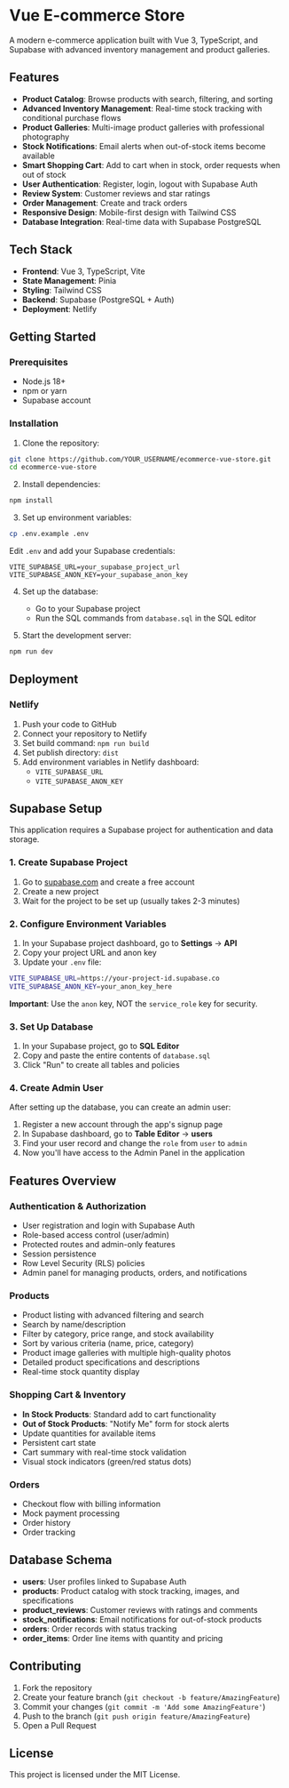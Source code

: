 # Vue E-commerce Store

A modern e-commerce application built with Vue 3, TypeScript, and Supabase with advanced inventory management and product galleries.

## Features

- **Product Catalog**: Browse products with search, filtering, and sorting
- **Advanced Inventory Management**: Real-time stock tracking with conditional purchase flows
- **Product Galleries**: Multi-image product galleries with professional photography
- **Stock Notifications**: Email alerts when out-of-stock items become available
- **Smart Shopping Cart**: Add to cart when in stock, order requests when out of stock
- **User Authentication**: Register, login, logout with Supabase Auth
- **Review System**: Customer reviews and star ratings
- **Order Management**: Create and track orders
- **Responsive Design**: Mobile-first design with Tailwind CSS
- **Database Integration**: Real-time data with Supabase PostgreSQL

## Tech Stack

- **Frontend**: Vue 3, TypeScript, Vite
- **State Management**: Pinia
- **Styling**: Tailwind CSS
- **Backend**: Supabase (PostgreSQL + Auth)
- **Deployment**: Netlify

## Getting Started

### Prerequisites

- Node.js 18+ 
- npm or yarn
- Supabase account

### Installation

1. Clone the repository:
```bash
git clone https://github.com/YOUR_USERNAME/ecommerce-vue-store.git
cd ecommerce-vue-store
```

2. Install dependencies:
```bash
npm install
```

3. Set up environment variables:
```bash
cp .env.example .env
```

Edit `.env` and add your Supabase credentials:
```
VITE_SUPABASE_URL=your_supabase_project_url
VITE_SUPABASE_ANON_KEY=your_supabase_anon_key
```

4. Set up the database:
   - Go to your Supabase project
   - Run the SQL commands from `database.sql` in the SQL editor

5. Start the development server:
```bash
npm run dev
```

## Deployment

### Netlify

1. Push your code to GitHub
2. Connect your repository to Netlify
3. Set build command: `npm run build`
4. Set publish directory: `dist`
5. Add environment variables in Netlify dashboard:
   - `VITE_SUPABASE_URL`
   - `VITE_SUPABASE_ANON_KEY`

## Supabase Setup

This application requires a Supabase project for authentication and data storage.

### 1. Create Supabase Project

1. Go to [supabase.com](https://supabase.com) and create a free account
2. Create a new project
3. Wait for the project to be set up (usually takes 2-3 minutes)

### 2. Configure Environment Variables

1. In your Supabase project dashboard, go to **Settings** → **API**
2. Copy your project URL and anon key
3. Update your `.env` file:

```bash
VITE_SUPABASE_URL=https://your-project-id.supabase.co
VITE_SUPABASE_ANON_KEY=your_anon_key_here
```

**Important**: Use the `anon` key, NOT the `service_role` key for security.

### 3. Set Up Database

1. In your Supabase project, go to **SQL Editor**
2. Copy and paste the entire contents of `database.sql` 
3. Click "Run" to create all tables and policies

### 4. Create Admin User

After setting up the database, you can create an admin user:

1. Register a new account through the app's signup page
2. In Supabase dashboard, go to **Table Editor** → **users**
3. Find your user record and change the `role` from `user` to `admin`
4. Now you'll have access to the Admin Panel in the application

## Features Overview

### Authentication & Authorization
- User registration and login with Supabase Auth
- Role-based access control (user/admin)
- Protected routes and admin-only features
- Session persistence
- Row Level Security (RLS) policies
- Admin panel for managing products, orders, and notifications

### Products
- Product listing with advanced filtering and search
- Search by name/description
- Filter by category, price range, and stock availability
- Sort by various criteria (name, price, category)
- Product image galleries with multiple high-quality photos
- Detailed product specifications and descriptions
- Real-time stock quantity display

### Shopping Cart & Inventory
- **In Stock Products**: Standard add to cart functionality
- **Out of Stock Products**: "Notify Me" form for stock alerts
- Update quantities for available items
- Persistent cart state
- Cart summary with real-time stock validation
- Visual stock indicators (green/red status dots)

### Orders
- Checkout flow with billing information
- Mock payment processing
- Order history
- Order tracking

## Database Schema

- **users**: User profiles linked to Supabase Auth
- **products**: Product catalog with stock tracking, images, and specifications
- **product_reviews**: Customer reviews with ratings and comments
- **stock_notifications**: Email notifications for out-of-stock products
- **orders**: Order records with status tracking
- **order_items**: Order line items with quantity and pricing

## Contributing

1. Fork the repository
2. Create your feature branch (`git checkout -b feature/AmazingFeature`)
3. Commit your changes (`git commit -m 'Add some AmazingFeature'`)
4. Push to the branch (`git push origin feature/AmazingFeature`)
5. Open a Pull Request

## License

This project is licensed under the MIT License.